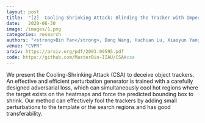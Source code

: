 ```yaml
---
layout: post
title:  "[2]  Cooling-Shrinking Attack: Blinding the Tracker with Imperceptible Noises"
date:   2020-06-30
image: /images/1.png
categories: research
authors: "<strong>Bin Yan</strong>, Dong Wang, Huchuan Lu, Xiaoyun Yang"
venue: "CVPR"
arxiv: https://arxiv.org/pdf/2003.09595.pdf
code: https://github.com/MasterBin-IIAU/CSA#csa
---
```


We present the Cooling-Shrinking Attack (CSA) to deceive object trackers. An effective and efficient perturbation generator is trained with a carefully designed adversarial loss, which can simultaneously cool hot regions where the target exists on the heatmaps and force the predicted bounding box to shrink. Our method can effectively fool the trackers by adding small perturbations to the template or the search regions and has good transferability.
